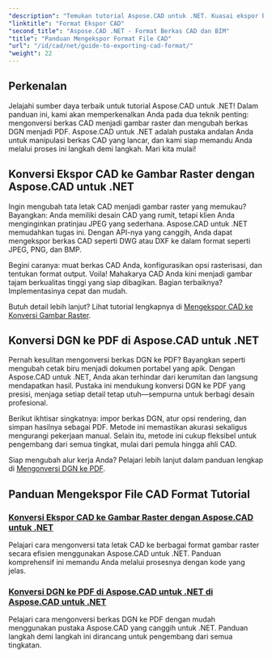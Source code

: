 ```yaml
---
"description": "Temukan tutorial Aspose.CAD untuk .NET. Kuasai ekspor berkas CAD, konversi CAD ke gambar raster, dan konversi DGN ke PDF dengan mudah."
"linktitle": "Format Ekspor CAD"
"second_title": "Aspose.CAD .NET - Format Berkas CAD dan BIM"
"title": "Panduan Mengekspor Format File CAD"
"url": "/id/cad/net/guide-to-exporting-cad-format/"
"weight": 22
---
```


## Perkenalan

Jelajahi sumber daya terbaik untuk tutorial Aspose.CAD untuk .NET! Dalam panduan ini, kami akan memperkenalkan Anda pada dua teknik penting: mengonversi berkas CAD menjadi gambar raster dan mengubah berkas DGN menjadi PDF. Aspose.CAD untuk .NET adalah pustaka andalan Anda untuk manipulasi berkas CAD yang lancar, dan kami siap memandu Anda melalui proses ini langkah demi langkah. Mari kita mulai!

## Konversi Ekspor CAD ke Gambar Raster dengan Aspose.CAD untuk .NET  
Ingin mengubah tata letak CAD menjadi gambar raster yang memukau? Bayangkan: Anda memiliki desain CAD yang rumit, tetapi klien Anda menginginkan pratinjau JPEG yang sederhana. Aspose.CAD untuk .NET memudahkan tugas ini. Dengan API-nya yang canggih, Anda dapat mengekspor berkas CAD seperti DWG atau DXF ke dalam format seperti JPEG, PNG, dan BMP.  

Begini caranya: muat berkas CAD Anda, konfigurasikan opsi rasterisasi, dan tentukan format output. Voila! Mahakarya CAD Anda kini menjadi gambar tajam berkualitas tinggi yang siap dibagikan. Bagian terbaiknya? Implementasinya cepat dan mudah.  

Butuh detail lebih lanjut? Lihat tutorial lengkapnya di [Mengekspor CAD ke Konversi Gambar Raster](./export-cad-to-raster-image-conversion/).  

## Konversi DGN ke PDF di Aspose.CAD untuk .NET  
Pernah kesulitan mengonversi berkas DGN ke PDF? Bayangkan seperti mengubah cetak biru menjadi dokumen portabel yang apik. Dengan Aspose.CAD untuk .NET, Anda akan terhindar dari kerumitan dan langsung mendapatkan hasil. Pustaka ini mendukung konversi DGN ke PDF yang presisi, menjaga setiap detail tetap utuh—sempurna untuk berbagi desain profesional.  

Berikut ikhtisar singkatnya: impor berkas DGN, atur opsi rendering, dan simpan hasilnya sebagai PDF. Metode ini memastikan akurasi sekaligus mengurangi pekerjaan manual. Selain itu, metode ini cukup fleksibel untuk pengembang dari semua tingkat, mulai dari pemula hingga ahli CAD.  

Siap mengubah alur kerja Anda? Pelajari lebih lanjut dalam panduan lengkap di [Mengonversi DGN ke PDF](./convert-dgn-to-pdf/).  

## Panduan Mengekspor File CAD Format Tutorial
### [Konversi Ekspor CAD ke Gambar Raster dengan Aspose.CAD untuk .NET](./export-cad-to-raster-image-conversion/)
Pelajari cara mengonversi tata letak CAD ke berbagai format gambar raster secara efisien menggunakan Aspose.CAD untuk .NET. Panduan komprehensif ini memandu Anda melalui prosesnya dengan kode yang jelas.
### [Konversi DGN ke PDF di Aspose.CAD untuk .NET di Aspose.CAD untuk .NET](./convert-dgn-to-pdf/)
Pelajari cara mengonversi berkas DGN ke PDF dengan mudah menggunakan pustaka Aspose.CAD yang canggih untuk .NET. Panduan langkah demi langkah ini dirancang untuk pengembang dari semua tingkatan.
